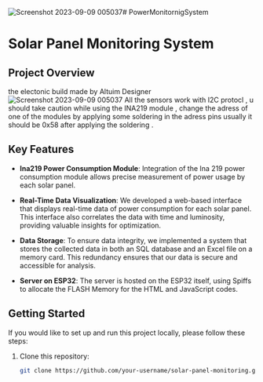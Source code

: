![Screenshot 2023-09-09 005037](https://github.com/7emoutyX/PowerMonitornigSystem/assets/110437117/c0cc4c81-a512-41dd-a39a-97930d320659)# PowerMonitornigSystem
# Solar Panel Monitoring System

## Project Overview
the electonic build made by Altuim Designer
![Screenshot 2023-09-09 005037](https://github.com/7emoutyX/PowerMonitornigSystem/assets/110437117/268079d6-3249-47e8-a7c4-717cad6717f7)
All the sensors work with I2C protocl , u should take caution while using the INA219 module , change the adress of one of the modules by applying some soldering in the adress pins usually it should be 0x58 after applying the soldering .


## Key Features

- **Ina219 Power Consumption Module**: Integration of the Ina 219 power consumption module allows precise measurement of power usage by each solar panel.

- **Real-Time Data Visualization**: We developed a web-based interface that displays real-time data of power consumption for each solar panel. This interface also correlates the data with time and luminosity, providing valuable insights for optimization.

- **Data Storage**: To ensure data integrity, we implemented a system that stores the collected data in both an SQL database and an Excel file on a memory card. This redundancy ensures that our data is secure and accessible for analysis.

- **Server on ESP32**: The server is hosted on the ESP32 itself, using Spiffs to allocate the FLASH Memory for the HTML and JavaScript codes.

## Getting Started

If you would like to set up and run this project locally, please follow these steps:

1. Clone this repository:

   ```bash
   git clone https://github.com/your-username/solar-panel-monitoring.git

